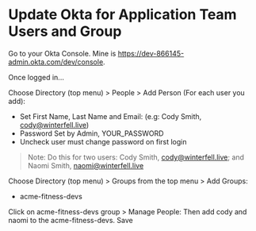 # Update Okta for Application Team Users and Group

Go to your Okta Console.  Mine is https://dev-866145-admin.okta.com/dev/console.

Once logged in...

Choose Directory (top menu) > People > Add Person (For each user you add):
- Set First Name, Last Name and Email: (e.g: Cody Smith, cody@winterfell.live)
- Password Set by Admin, YOUR_PASSWORD
- Uncheck user must change password on first login
> Note: Do this for two users: Cody Smith, cody@winterfell.live; and Naomi Smith, naomi@winterfell.live

Choose Directory (top menu) > Groups from the top menu > Add Groups:
- acme-fitness-devs

Click on acme-fitness-devs group > Manage People: Then add cody and naomi to the acme-fitness-devs. Save
